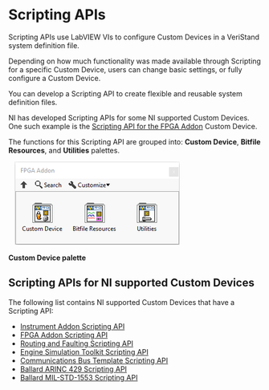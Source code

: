 # Scripting APIs

Scripting APIs use LabVIEW VIs to configure Custom Devices in a VeriStand system definition file.

Depending on how much functionality was made available through Scripting for a specific Custom Device, users can change basic settings, or fully configure a Custom Device.

You can develop a Scripting API to create flexible and reusable system definition files. 

NI has developed Scripting APIs for some NI supported Custom Devices. One such example is the [Scripting API for the FPGA Addon](https://github.com/ni/niveristand-fpga-addon-custom-device/blob/main/Source/Quick%20Start%20Documentation/FPGA%20Addon%20Quick%20Start%20Guide.md#scripting-api) Custom Device.

The functions for this Scripting API are grouped into: **Custom Device**, **Bitfile Resources**, and **Utilities** palettes.  

&nbsp;&nbsp;&nbsp;![](images/main_palette.png)<br />

**Custom Device palette**

## Scripting APIs for NI supported Custom Devices

The following list contains NI supported Custom Devices that have a Scripting API:
- [Instrument Addon Scripting API](https://github.com/ni/niveristand-fpga-addon-custom-device/blob/main/Source/Quick%20Start%20Documentation/FPGA%20Addon%20Quick%20Start%20Guide.md#scripting-api)
- [FPGA Addon Scripting API](https://github.com/ni/niveristand-fpga-addon-custom-device/blob/main/Source/Quick%20Start%20Documentation/FPGA%20Addon%20Quick%20Start%20Guide.md#scripting-api)
- [Routing and Faulting Scripting API](https://github.com/ni/niveristand-fpga-addon-custom-device/blob/main/Source/Quick%20Start%20Documentation/FPGA%20Addon%20Quick%20Start%20Guide.md#scripting-api)
- [Engine Simulation Toolkit Scripting API](https://github.com/ni/niveristand-engine-simulation-toolkit-custom-device/tree/main/Source/Scripting%20API)
- [Communications Bus Template Scripting API](https://github.com/ni/niveristand-communications-bus-template/tree/main/Source/Custom%20Device%20Support/Scripting)
- [Ballard ARINC 429 Scripting API](https://github.com/ni/niveristand-ballard-arinc429-custom-device/blob/main/Docs/User%20Guide/User%20Guide.md#scripting-the-custom-device-configuration)
- [Ballard MIL-STD-1553 Scripting API](https://github.com/ni/niveristand-ballard-milStd1553-custom-device/tree/main/Source/Scripting%20Examples)
